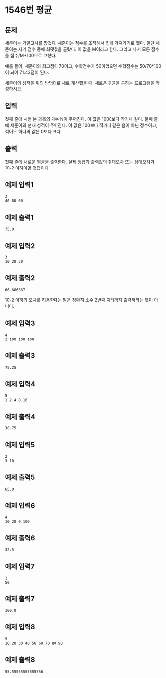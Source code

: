 # 1546번 평균

## 문제
세준이는 기말고사를 망쳤다. 세준이는 점수를 조작해서 집에 가져가기로 했다. 일단 세준이는 자기 점수 중에 최댓값을 골랐다. 이 값을 M이라고 한다. 그리고 나서 모든 점수를 점수/M*100으로 고쳤다.

예를 들어, 세준이의 최고점이 70이고, 수학점수가 50이었으면 수학점수는 50/70*100이 되어 71.43점이 된다.

세준이의 성적을 위의 방법대로 새로 계산했을 때, 새로운 평균을 구하는 프로그램을 작성하시오.

## 입력
첫째 줄에 시험 본 과목의 개수 N이 주어진다. 이 값은 1000보다 작거나 같다. 둘째 줄에 세준이의 현재 성적이 주어진다. 이 값은 100보다 작거나 같은 음이 아닌 정수이고, 적어도 하나의 값은 0보다 크다.

## 출력
첫째 줄에 새로운 평균을 출력한다. 실제 정답과 출력값의 절대오차 또는 상대오차가 10-2 이하이면 정답이다.

## 예제 입력1
	3
	40 80 60
  
## 예제 출력1
	75.0

## 예제 입력2
	3
	10 20 30
  
## 예제 출력2
	66.666667
10-2 이하의 오차를 허용한다는 말은 정확히 소수 2번째 자리까지 출력하라는 뜻이 아니다.

## 예제 입력3
	4
	1 100 100 100
  
## 예제 출력3
	75.25
	
## 예제 입력4
	5
	1 2 4 8 16
  
## 예제 출력4
	38.75
	
## 예제 입력5
	2
	3 10
  
## 예제 출력5
	65.0
	
## 예제 입력6
	4
	10 20 0 100
  
## 예제 출력6
	32.5

## 예제 입력7
	1
	50
  
## 예제 출력7
	100.0
	
## 예제 입력8
	9
	10 20 30 40 50 60 70 80 90
  
## 예제 출력8
	55.55555555555556
